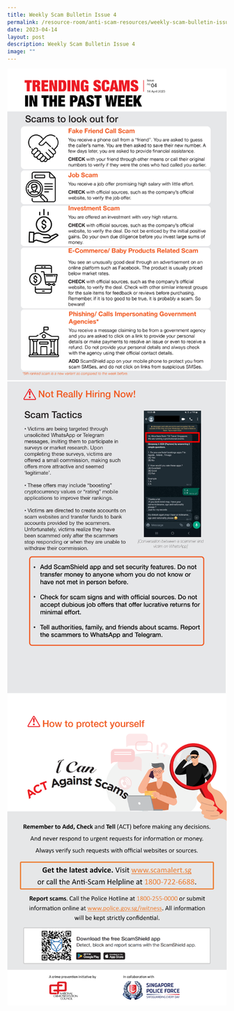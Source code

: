 ```yaml
---
title: Weekly Scam Bulletin Issue 4
permalink: /resource-room/anti-scam-resources/weekly-scam-bulletin-issue-4/
date: 2023-04-14
layout: post
description: Weekly Scam Bulletin Issue 4
image: ""
---
```

![Weekly Bulletin Issue 4 - Scams to look out for](/images/SPEO%20Weekly%20Bulletin/wsb-04-01.jpg)
![Weekly Bulletin Issue 4 - Scam Tactics](/images/SPEO%20Weekly%20Bulletin/wsb-04-02.jpg)
![Weekly Bulletin Issue 4 - How to protect yourself](/images/SPEO%20Weekly%20Bulletin/weekly%20scams%20bulletin%20issue%2011%20(finalised%20copy)_003.png)